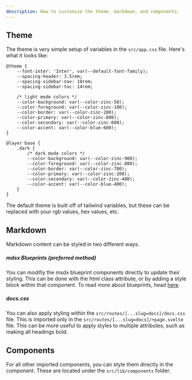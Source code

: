 ```yaml
---
description: How to customize the theme, markdown, and components.
---
```


## Theme

The theme is very simple setup of variables in the `src/app.css` file. Here's what it looks like:

```postcss title="app.css"
@theme {
	--font-inter: 'Inter', var(--default-font-family);
	--spacing-header: 3.5rem;
	--spacing-sidebar-nav: 18rem;
	--spacing-sidebar-toc: 14rem;

	/* light mode colors */
	--color-background: var(--color-zinc-50);
	--color-foreground: var(--color-zinc-100);
	--color-border: var(--color-zinc-200);
	--color-primary: var(--color-zinc-800);
	--color-secondary: var(--color-zinc-600);
	--color-accent: var(--color-blue-600);
}

@layer base {
	.dark {
		/* dark mode colors */
		--color-background: var(--color-zinc-900);
		--color-foreground: var(--color-zinc-800);
		--color-border: var(--color-zinc-700);
		--color-primary: var(--color-zinc-200);
		--color-secondary: var(--color-zinc-400);
		--color-accent: var(--color-blue-400);
	}
}
```

The default theme is built off of tailwind variables, but these can be replaced with your rgb values, hex values, etc.

## Markdown

Markdown content can be styled in two different ways.

##### mdsx Blueprints (preferred method)

You can modifiy the msdx blueprint components directly to update their styling. This can be done with the html class attribute, or by adding a style block within that component. To read more about blueprints, head [here](/docs/configuration/markdown).

##### docs.css

You can also apply styling within the `src/routes/[...slug=docs]/docs.css` file. This is imported only in the `src/routes/[...slug=docs]/+page.svelte` file. This can be more useful to apply styles to multiple attributes, such as making all headings bold. 

## Components

For all other imported components, you can style them directly in the component. These are located under the `src/lib/components` folder.